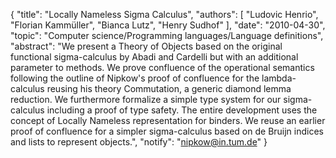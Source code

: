 {
    "title": "Locally Nameless Sigma Calculus",
    "authors": [
        "Ludovic Henrio",
        "Florian Kammüller",
        "Bianca Lutz",
        "Henry Sudhof"
    ],
    "date": "2010-04-30",
    "topic": "Computer science/Programming languages/Language definitions",
    "abstract": "We present a Theory of Objects based on the original functional sigma-calculus by Abadi and Cardelli but with an additional parameter to methods. We prove confluence of the operational semantics following the outline of Nipkow's proof of confluence for the lambda-calculus reusing his theory Commutation, a generic diamond lemma reduction. We furthermore formalize a simple type system for our sigma-calculus including a proof of type safety. The entire development uses the concept of Locally Nameless representation for binders. We reuse an earlier proof of confluence for a simpler sigma-calculus based on de Bruijn indices and lists to represent objects.",
    "notify": "nipkow@in.tum.de"
}